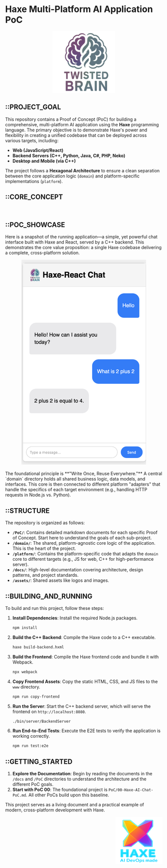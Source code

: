 # Haxe Multi-Platform AI Application PoC

<div align="center">
  <img src="./assets/logo.png" alt="Haxe Multi-Platform AI Application" width="200">
</div>

## ::PROJECT_GOAL
This repository contains a Proof of Concept (PoC) for building a comprehensive, multi-platform AI application using the **Haxe** programming language. The primary objective is to demonstrate Haxe's power and flexibility in creating a unified codebase that can be deployed across various targets, including:

*   **Web (JavaScript/React)**
*   **Backend Servers (C++, Python, Java, C#, PHP, Neko)**
*   **Desktop and Mobile (via C++)**

The project follows a **Hexagonal Architecture** to ensure a clean separation between the core application logic (`domain`) and platform-specific implementations (`platform`).

## ::CORE_CONCEPT

<br>

## ::POC_SHOWCASE

Here is a snapshot of the running application—a simple, yet powerful chat interface built with Haxe and React, served by a C++ backend. This demonstrates the core value proposition: a single Haxe codebase delivering a complete, cross-platform solution.

<div align="center">
  <img src="./assets/chat.png" alt="Haxe-React Chat Application" width="400">
</div>

<br>
The foundational principle is **"Write Once, Reuse Everywhere."** A central `domain` directory holds all shared business logic, data models, and interfaces. This core is then connected to different platform "adapters" that handle the specifics of each target environment (e.g., handling HTTP requests in Node.js vs. Python).

## ::STRUCTURE
The repository is organized as follows:

- **`/PoC/`**: Contains detailed markdown documents for each specific Proof of Concept. Start here to understand the goals of each sub-project.
- **`/domain/`**: The shared, platform-agnostic core logic of the application. This is the heart of the project.
- **`/platform/`**: Contains the platform-specific code that adapts the `domain` core to different targets (e.g., JS for web, C++ for high-performance server).
- **`/docs/`**: High-level documentation covering architecture, design patterns, and project standards.
- **`/assets/`**: Shared assets like logos and images.

## ::BUILDING_AND_RUNNING

To build and run this project, follow these steps:

1.  **Install Dependencies**:
    Install the required Node.js packages.
    ```bash
    npm install
    ```

2.  **Build the C++ Backend**:
    Compile the Haxe code to a C++ executable.
    ```bash
    haxe build-backend.hxml
    ```

3.  **Build the Frontend**:
    Compile the Haxe frontend code and bundle it with Webpack.
    ```bash
    npx webpack
    ```

4.  **Copy Frontend Assets**:
    Copy the static HTML, CSS, and JS files to the `www` directory.
    ```bash
    npm run copy-frontend
    ```

5.  **Run the Server**:
    Start the C++ backend server, which will serve the frontend on `http://localhost:8080`.
    ```bash
    ./bin/server/BackendServer
    ```

6.  **Run End-to-End Tests**:
    Execute the E2E tests to verify the application is working correctly.
    ```bash
    npm run test:e2e
    ```

## ::GETTING_STARTED
1.  **Explore the Documentation**: Begin by reading the documents in the `/docs` and `/PoC` directories to understand the architecture and the different PoC goals.
2.  **Start with PoC 00**: The foundational project is `PoC/00-Haxe-AI-Chat-PoC.md`. All other PoCs build upon this baseline.



This project serves as a living document and a practical example of modern, cross-platform development with Haxe.

<div align="right">
  <img src="assets/hdevm.png" alt="HDevelop & M" width="150" height="150">
</div>